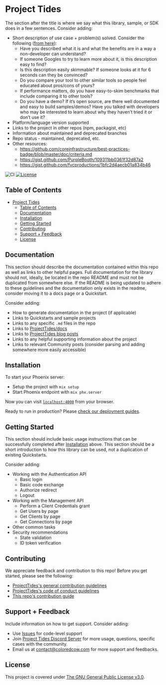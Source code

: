 # Project Tides

The section after the title is where we say what this library, sample, or SDK does in a few sentences. Consider adding:

- Short description of use case + problem(s) solved. Consider the following ([from here](https://threadreaderapp.com/thread/921921604140937216.html )):
	- Have you described what it is and what the benefits are in a way a non-developer can understand?
	- If someone Googles to try to learn more about it, is this description easy to find?
	- Is this description easily skimmable? If someone looks at it for 6 seconds can they be convinced?
	- Do you compare your tool to other similar tools so people feel educated about pros/cons of yours?
	- If performance matters, do you have easy-to-skim benchmarks that include comparing it to other tools?
	- Do you have a demo? If it’s open source, are there well documented and easy to build samples/demos?
Have you talked with developers who may be interested to learn about why they haven’t tried it or don’t use it?
- Platform/language version supported
- Links to the project in other repos (npm, packagist, etc)
- Information about maintained and deprecated branches
- Repo status - maintained, deprecated, etc.
- Other resources:
	- https://github.com/coreinfrastructure/best-practices-badge/blob/master/doc/criteria.md
	- https://gist.github.com/PurpleBooth/109311bb0361f32d87a2
	- https://gist.github.com/fvcproductions/1bfc2d4aecb01a834b46

<!--
[![CircleCI](https://img.shields.io/circleci/project/github/ProjectTides/tides.svg?style=flat-square)](https://circleci.com/gh/ProjectTides/tides/tree/master)
[![TravisCI](https://travis-ci.org/ProjectTides/tides.png)](https://travis-ci.org/ProjectTides/tides)
[![CodeCov](https://img.shields.io/codecov/c/github/ProjectTides/tides/v3.svg?style=flat-square)](https://codecov.io/github/ProjectTides/tides)
[![Coveralls](https://coveralls.io/repos/ProjectTides/tides/badge.svg?branch=master)](https://coveralls.io/r/ProjectTides/tides?branch=master)
[![Code Climate](https://img.shields.io/codeclimate/maintainability/ProjectTides/tides.svg)](https://codeclimate.com/github/ProjectTides/tides)
-->
![CI](https://img.shields.io/github/workflow/status/ProjectTides/tides/CI?label=CI&logo=github&style=flat-square)
[![License](https://img.shields.io/github/license/ProjectTides/tides?style=flat-square)](#License)

## Table of Contents

- [Project Tides](#project-tides)
	- [Table of Contents](#table-of-contents)
	- [Documentation](#documentation)
	- [Installation](#installation)
	- [Getting Started](#getting-started)
	- [Contributing](#contributing)
	- [Support + Feedback](#support--feedback)
	- [License](#license)

## Documentation

This section should describe the documentation contained within this repo as well as links to other helpful pages. Full documentation for the library should not, ideally, be located in the repo README and must not be duplicated from somewhere else. If the README is being updated to adhere to these guidelines and the documentation only exists in the readme, consider moving it to a docs page or a Quickstart.

Consider adding:

- How to generate documentation in the project (if applicable)
- Links to Quickstarts and sample projects
- Links to any specific `.md` files in the repo
- Links to [ProjectTides/docs](https://coloredcow.com/)
- Links to [ProjectTides blog posts](https://coloredcow.com/blog/)
- Links to any helpful supporting information about the project
- Links to relevant Community posts (consider parsing and adding somewhere more easily accessible)

## Installation

To start your Phoenix server:

  * Setup the project with `mix setup`
  * Start Phoenix endpoint with `mix phx.server`

Now you can visit [`localhost:4000`](http://localhost:4000) from your browser.

Ready to run in production? Please [check our deployment guides](https://hexdocs.pm/phoenix/deployment.html).

## Getting Started

This section should include basic usage instructions that can be successfully completed after [Installation](#installation) above. This section should be a short introduction to how this library can be used, not a duplication of existing Quickstarts.

Consider adding:

- Working with the Authentication API
	- Basic login
	- Basic code exchange
	- Authorize redirect
	- Logout
- Working with the Management API
	- Perform a Client Credentials grant
	- Get Users by page
	- Get Clients by page
	- Get Connections by page
- Other common tasks
- Security recommendations
	- State validation
	- ID token verification

## Contributing

We appreciate feedback and contribution to this repo! Before you get started, please see the following:

- [ProjectTides's general contribution guidelines](GENERAL-CONTRIBUTING.md)
- [ProjectTides's code of conduct guidelines](CODE-OF-CONDUCT.md)
- [This repo's contribution guide](CONTRIBUTING.md)

## Support + Feedback

Include information on how to get support. Consider adding:

- Use [Issues](https://github.com/ProjectTides/Tides/issues) for code-level support
- Join [Project Tides Discord Server](https://discord.gg/6dKGwwU) for more usage, questions, specific cases with the community.
- Email us at contact@coloredcow.com for more support and feedbacks.

## License

This project is covered under [The GNU General Public License v3.0](LICENSE).
